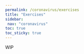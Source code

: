 ```yaml
---
permalink: /coronavirus/exercises
title: "Exercises"
sidebar: 
 nav: "coronavirus"
toc: true
toc_sticky: true
---
```


WIP
